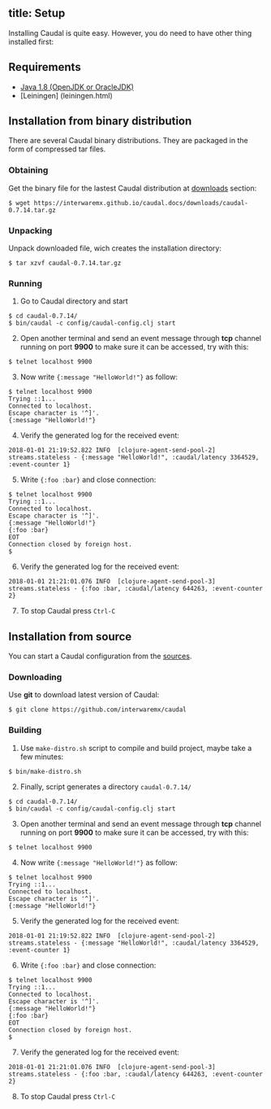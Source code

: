 title: Setup
---

Installing Caudal is quite easy. However, you do need to have other thing installed first:

## Requirements
 * [Java 1.8 (OpenJDK or OracleJDK)](java.html)
 * [Leiningen] (leiningen.html)

## Installation from binary distribution

There are several Caudal binary distributions. They are packaged in the form of compressed tar files.

### Obtaining

Get the binary file for the lastest Caudal distribution at [downloads](https://interwaremx.github.io/caudal.docs/downloads) section:
```
$ wget https://interwaremx.github.io/caudal.docs/downloads/caudal-0.7.14.tar.gz
```

### Unpacking

Unpack downloaded file, wich creates the installation directory:
```
$ tar xzvf caudal-0.7.14.tar.gz
```

### Running

1. Go to Caudal directory and start 
```
$ cd caudal-0.7.14/
$ bin/caudal -c config/caudal-config.clj start
```

2. Open another terminal and send an event message through **tcp** channel running on port **9900** to make sure it can be accessed, try with this:
```
$ telnet localhost 9900
```

3. Now write `{:message "HelloWorld!"}` as follow:
```
$ telnet localhost 9900
Trying ::1...
Connected to localhost.
Escape character is '^]'.
{:message "HelloWorld!"}
```

4. Verify the generated log for the received event:
```
2018-01-01 21:19:52.822 INFO  [clojure-agent-send-pool-2] streams.stateless - {:message "HelloWorld!", :caudal/latency 3364529, :event-counter 1}
```

5. Write `{:foo :bar}` and close connection:
```
$ telnet localhost 9900
Trying ::1...
Connected to localhost.
Escape character is '^]'.
{:message "HelloWorld!"}
{:foo :bar}
EOT
Connection closed by foreign host.
$
```

6. Verify the generated log for the received event:
```
2018-01-01 21:21:01.076 INFO  [clojure-agent-send-pool-3] streams.stateless - {:foo :bar, :caudal/latency 644263, :event-counter 2}
```

7. To stop Caudal press `Ctrl-C`

## Installation from source

You can start a Caudal configuration from the [sources](https://github.com/interwaremx/caudal).

### Downloading

Use **git** to download latest version of Caudal:
```
$ git clone https://github.com/interwaremx/caudal
```

### Building

1. Use `make-distro.sh` script to compile and build project, maybe take a few minutes:
```
$ bin/make-distro.sh
```

2. Finally, script generates a directory `caudal-0.7.14/`
```
$ cd caudal-0.7.14/
$ bin/caudal -c config/caudal-config.clj start
```

3. Open another terminal and send an event message through **tcp** channel running on port **9900** to make sure it can be accessed, try with this:
```
$ telnet localhost 9900
```

4. Now write `{:message "HelloWorld!"}` as follow:
```
$ telnet localhost 9900
Trying ::1...
Connected to localhost.
Escape character is '^]'.
{:message "HelloWorld!"}
```

5. Verify the generated log for the received event:
```
2018-01-01 21:19:52.822 INFO  [clojure-agent-send-pool-2] streams.stateless - {:message "HelloWorld!", :caudal/latency 3364529, :event-counter 1}
```

6. Write `{:foo :bar}` and close connection:
```
$ telnet localhost 9900
Trying ::1...
Connected to localhost.
Escape character is '^]'.
{:message "HelloWorld!"}
{:foo :bar}
EOT
Connection closed by foreign host.
$
```

7. Verify the generated log for the received event:
```
2018-01-01 21:21:01.076 INFO  [clojure-agent-send-pool-3] streams.stateless - {:foo :bar, :caudal/latency 644263, :event-counter 2}
```

8. To stop Caudal press `Ctrl-C`
